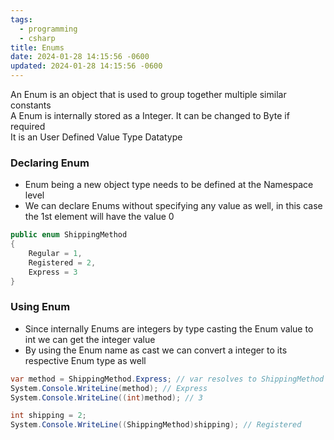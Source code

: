 ```yaml
---
tags:
  - programming
  - csharp
title: Enums
date: 2024-01-28 14:15:56 -0600
updated: 2024-01-28 14:15:56 -0600
---
```


An Enum is an object that is used to group together multiple similar constants  
A Enum is internally stored as a Integer. It can be changed to Byte if required  
It is an User Defined Value Type Datatype

### Declaring Enum

* Enum being a new object type needs to be defined at the Namespace level
* We can declare Enums without specifying any value as well, in this case the 1st element will have the value 0

````csharp
public enum ShippingMethod
{
    Regular = 1,
    Registered = 2,
    Express = 3
}
````

### Using Enum

* Since internally Enums are integers by type casting the Enum value to int we can get the integer value
* By using the Enum name as cast we can convert a integer to its respective Enum type as well

````csharp
var method = ShippingMethod.Express; // var resolves to ShippingMethod
System.Console.WriteLine(method); // Express
System.Console.WriteLine((int)method); // 3

int shipping = 2;
System.Console.WriteLine((ShippingMethod)shipping); // Registered
````
